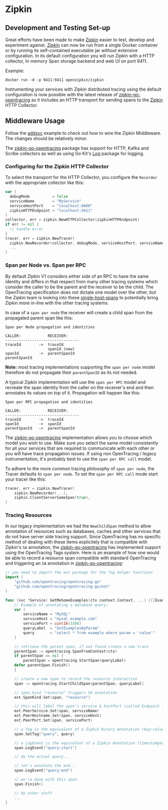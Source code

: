 # Zipkin

## Development and Testing Set-up

Great efforts have been made to make [Zipkin] easier to test, develop and
experiment against. [Zipkin] can now be run from a single Docker container or by
running its self-contained executable jar without extensive configuration. In
its default configuration you will run Zipkin with a HTTP collector, In memory
Span storage backend and web UI on port 9411.

Example:
```
docker run -d -p 9411:9411 openzipkin/zipkin
```

[zipkin]: http://zipkin.io

Instrumenting your services with Zipkin distributed tracing using the default
configuration is now possible with the latest release of [zipkin-go-opentracing]
as it includes an HTTP transport for sending spans to the [Zipkin] HTTP
Collector.

## Middleware Usage

Follow the [addsvc] example to check out how to wire the Zipkin Middleware. The
changes should be relatively minor.

The [zipkin-go-opentracing] package has support for HTTP, Kafka and Scribe
collectors as well as using Go Kit's [Log] package for logging.

### Configuring for the Zipkin HTTP Collector

To select the transport for the HTTP Collector, you configure the `Recorder`
with the appropriate collector like this:

```go
var (
  debugMode          = false
  serviceName        = "MyService"
  serviceHostPort    = "localhost:8000"
  zipkinHTTPEndpoint = "localhost:9411"
)
collector, err = zipkin.NewHTTPCollector(zipkinHTTPEndpoint)
if err != nil {
  // handle error
}
tracer, err = zipkin.NewTracer(
  zipkin.NewRecorder(collector, debugMode, serviceHostPort, serviceName),
  ...
)
```

### Span per Node vs. Span per RPC
By default Zipkin V1 considers either side of an RPC to have the same identity
and differs in that respect from many other tracing systems which consider the
caller to be the parent and the receiver to be the child. The OpenTracing
specification does not dictate one model over the other, but the Zipkin team is
looking into these [single-host-spans] to potentially bring Zipkin more in-line
with the other tracing systems.

[single-host-spans]: https://github.com/openzipkin/zipkin/issues/963

In case of a `span per node` the receiver will create a child span from the
propagated parent span like this:

```
Span per Node propagation and identities

CALLER:            RECEIVER:
---------------------------------
traceId        ->  traceId
                   spanId (new)
spanId         ->  parentSpanId
parentSpanId
```

**Note:** most tracing implementations supporting the `span per node` model
therefore do not propagate their `parentSpanID` as its not needed.

A typical Zipkin implementation will use the `span per RPC` model and recreate
the span identity from the caller on the receiver's end and then annotates its
values on top of it. Propagation will happen like this:

```
Span per RPC propagation and identities

CALLER:            RECEIVER:
---------------------------------
traceId        ->  traceId
spanId         ->  spanId
parentSpanId   ->  parentSpanId
```

The [zipkin-go-opentracing] implementation allows you to choose which model you
wish to use. Make sure you select the same model consistently for all your
services that are required to communicate with each other or you will have trace
propagation issues. If using non OpenTracing / legacy instrumentation, it's
probably best to use the `span per RPC call` model.

To adhere to the more common tracing philosophy of `span per node`, the Tracer
defaults to `span per node`. To set the `span per RPC call` mode start your
tracer like this:

```go
tracer, err = zipkin.NewTracer(
	zipkin.NewRecorder(...),
	zipkin.ClientServerSameSpan(true),
)
```

[zipkin-go-opentracing]: https://github.com/openzipkin/zipkin-go-opentracing
[addsvc]:https://github.com/go-kit/kit/tree/master/examples/addsvc
[Log]: https://github.com/go-kit/kit/tree/master/log

### Tracing Resources

In our legacy implementation we had the `NewChildSpan` method to allow
annotation of resources such as databases, caches and other services that do not
have server side tracing support. Since OpenTracing has no specific method of
dealing with these items explicitely that is compatible with Zipkin's `SA`
annotation, the [zipkin-go-opentracing] has implemented support using the
OpenTracing Tags system. Here is an example of how one would be able to record
a resource span compatible with standard OpenTracing and triggering an `SA`
annotation in [zipkin-go-opentracing]:

```go
// you need to import the ext package for the Tag helper functions
import (
	"github.com/opentracing/opentracing-go"
	"github.com/opentracing/opentracing-go/ext"
)

func (svc *Service) GetMeSomeExamples(ctx context.Context, ...) ([]Examples, error) {
	// Example of annotating a database query:
	var (
		serviceName = "MySQL"
		serviceHost = "mysql.example.com"
		servicePort = uint16(3306)
		queryLabel  = "GetExamplesByParam"
		query       = "select * from example where param = 'value'"
	)

	// retrieve the parent span, if not found create a new trace
	parentSpan := opentracing.SpanFromContext(ctx)
	if parentSpan == nil {
		parentSpan = opentracing.StartSpan(queryLabel)
    defer parentSpan.Finish()
	}

	// create a new span to record the resource interaction
	span := opentracing.StartChildSpan(parentSpan, queryLabel)

	// span.kind "resource" triggers SA annotation
	ext.SpanKind.Set(span, "resource")

	// this will label the span's service & hostPort (called Endpoint in Zipkin)
	ext.PeerService.Set(span, serviceName)
	ext.PeerHostname,Set(span, serviceHost)
	ext.PeerPort.Set(span, servicePort)

	// a Tag is the equivalent of a Zipkin Binary Annotation (key:value pair)
	span.SetTag("query", query)

	// a LogEvent is the equivalent of a Zipkin Annotation (timestamped)
	span.LogEvent("query:start")

	// do the actual query...

	// let's annotate the end...
	span.LogEvent("query:end")

	// we're done with this span.
	span.Finish()

	// do other stuff
	...
}
```
